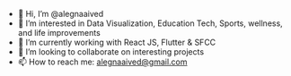 - 👋 Hi, I’m @alegnaaived
- 👀 I’m interested in Data Visualization, Education Tech, Sports, wellness, and life improvements
- 🌱 I’m currently working with React JS, Flutter & SFCC
- 💞️ I’m looking to collaborate on interesting projects
- 📫 How to reach me: alegnaaived@gmail.com

<!---
alegnaaived/alegnaaived is a ✨ special ✨ repository because its `README.md` (this file) appears on your GitHub profile.
You can click the Preview link to take a look at your changes.
--->
